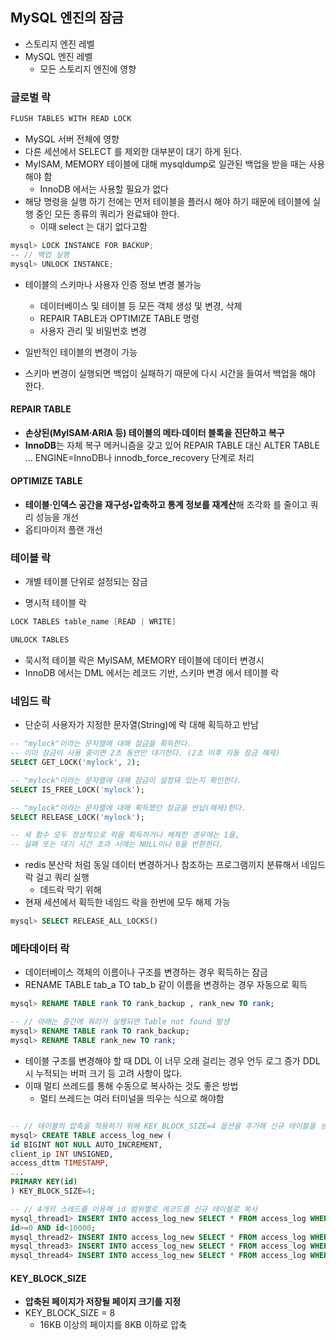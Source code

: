 ## MySQL 엔진의 잠금
- 스토리지 엔진 레벨
- MySQL 엔진 레벨
	- 모든 스토리지 엔진에 영향

### 글로벌 락
```c
FLUSH TABLES WITH READ LOCK
```
- MySQL 서버 전체에 영향
- 다른 세션에서 SELECT 를 제외한 대부분이 대기 하게 된다.
- MyISAM, MEMORY 테이블에 대해 mysqldump로 일관된 백업을 받을 때는 사용해야 함
	- InnoDB 에서는 사용할 필요가 없다
- 해당 명령을 실행 하기 전에는 먼저 테이블을 플러시 해야 하기 때문에 테이블에 실행 중인 모든 종류의 쿼리가 완료돼야 한다.
	- 이때 select 는 대기 없다고함

```C
mysql> LOCK INSTANCE FOR BACKUP;
-- // 백업 실행
mysql> UNLOCK INSTANCE;
```
- 테이블의 스키마나 사용자 인증 정보 변경 불가능
	- 데이터베이스 및 테이블 등 모든 객체 생성 및 변경, 삭제
	- REPAIR TABLE과 OPTIMIZE TABLE 명령
	- 사용자 관리 및 비밀번호 변경

- 일반적인 테이블의 변경이 가능
- 스키마 변경이 실행되면 백업이 실패하기 때문에 다시 시간을 들여서 백업을 해야 한다.
#### REPAIR TABLE
- **손상된(MyISAM·ARIA 등) 테이블의 메타·데이터 블록을 진단하고 복구** 
- **InnoDB**는 자체 복구 메커니즘을 갖고 있어 REPAIR TABLE 대신 ALTER TABLE … ENGINE=InnoDB나 innodb_force_recovery 단계로 처리

#### OPTIMIZE TABLE
- **테이블·인덱스 공간을 재구성•압축하고 통계 정보를 재계산**해 조각화 를 줄이고 쿼리 성능을 개선
- 옵티마이저 플랜 개선

### 테이블 락
- 개별 테이블 단위로 설정되는 잠금

- 명시적 테이블 락
``` c
LOCK TABLES table_name [READ | WRITE]

UNLOCK TABLES
```

- 묵시적 테이블 락은 MyISAM, MEMORY 테이블에 데이터 변경시
- InnoDB 에서는 DML 에서는 레코드 기반, 스키마 변경 에서 테이블 락
### 네임드 락
- 단순히 사용자가 지정한 문자열(String)에 락 대해 획득하고 반남

```sql
-- "mylock"이라는 문자열에 대해 잠금을 획득한다.
-- 이미 잠금이 사용 중이면 2초 동안만 대기한다. (2초 이후 자동 잠금 해제)
SELECT GET_LOCK('mylock', 2);

-- "mylock"이라는 문자열에 대해 잠금이 설정돼 있는지 확인한다.
SELECT IS_FREE_LOCK('mylock');

-- "mylock"이라는 문자열에 대해 획득했던 잠금을 반납(해제)한다.
SELECT RELEASE_LOCK('mylock');

-- 세 함수 모두 정상적으로 락을 획득하거나 해제한 경우에는 1을,
-- 실패 또는 대기 시간 초과 시에는 NULL이나 0을 반환한다.

```

- redis 분산락 처럼 동일 데이터 변경하거나 참조하는 프로그램끼지 분류해서 네임드 락 걸고 쿼리 실행
	- 데드락 막기 위해
- 현재 세션에서 획득한 네임드 락을 한번에 모두 해제 가능

```sql
mysql> SELECT RELEASE_ALL_LOCKS()
```
### 메타데이터 락
- 데이터베이스 객체의 이름이나 구조를 변경하는 경우 획득하는 잠금
- RENAME TABLE tab_a TO tab_b 같이 이름을 변경하는 경우 자동으로 획득
```sql
mysql> RENAME TABLE rank TO rank_backup , rank_new TO rank;

-- // 아래는 중간에 쿼리가 실행되면 Table not found 발생
mysql> RENAME TABLE rank TO rank_backup;
mysql> RENAME TABLE rank_new TO rank;
```

 - 테이블 구조를 변경해야 할 때 DDL 이 너무 오래 걸리는 경우 언두 로그 증가 DDL시 누적되는 버퍼 크기 등 고려 사항이 많다.
 - 이때 멀티 쓰레드를 통해 수동으로 복사하는 것도 좋은 방법
	 - 멀티 쓰레드는 여러 터미널을 띄우는 식으로 해야함

```sql

-- // 테이블의 압축을 적용하기 위해 KEY_BLOCK_SIZE=4 옵션을 추가해 신규 테이블을 생성
mysql> CREATE TABLE access_log_new (
id BIGINT NOT NULL AUTO_INCREMENT,
client_ip INT UNSIGNED,
access_dttm TIMESTAMP,
...
PRIMARY KEY(id)
) KEY_BLOCK_SIZE=4;

-- // 4개의 스레드를 이용해 id 범위별로 레코드를 신규 테이블로 복사
mysql_thread1> INSERT INTO access_log_new SELECT * FROM access_log WHERE 
id>=0 AND id<10000;
mysql_thread2> INSERT INTO access_log_new SELECT * FROM access_log WHERE id>=10000 AND id<20000;
mysql_thread3> INSERT INTO access_log_new SELECT * FROM access_log WHERE id>=20000 AND id<30000;
mysql_thread4> INSERT INTO access_log_new SELECT * FROM access_log WHERE id>=30000 AND id<40000;
```
#### KEY_BLOCK_SIZE
- **압축된 페이지가 저장될 페이지 크기를 지정**
- KEY_BLOCK_SIZE = 8
	- 16KB 이상의 페이지를 8KB 이하로 압축